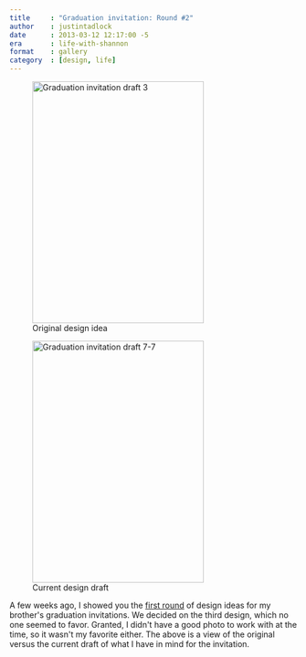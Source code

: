 ```yaml
---
title     : "Graduation invitation: Round #2"
author    : justintadlock
date      : 2013-03-12 12:17:00 -5
era       : life-with-shannon
format    : gallery
category  : [design, life]
---
```


<div class="gallery gallery-columns-2">
	<figure class="gallery-item">
		<a href="http://justintadlock.com/blog/wp-content/uploads/2013/03/grad-03.jpg"><img width="300" height="424" src="http://justintadlock.com/blog/wp-content/uploads/2013/03/grad-03-300x424.jpg" class="attachment-medium size-medium" alt="Graduation invitation draft 3" srcset="http://justintadlock.com/blog/wp-content/uploads/2013/03/grad-03-300x424.jpg 300w, http://justintadlock.com/blog/wp-content/uploads/2013/03/grad-03-960x1358.jpg 960w, http://justintadlock.com/blog/wp-content/uploads/2013/03/grad-03.jpg 1131w" sizes="(max-width: 300px) 100vw, 300px"></a>
		<figcaption class="gallery-caption">Original design idea</figcaption>
	</figure>
	<figure class="gallery-item">
		<a href="http://justintadlock.com/blog/wp-content/uploads/2013/03/grad-07-7.jpg"><img width="300" height="424" src="http://justintadlock.com/blog/wp-content/uploads/2013/03/grad-07-7-300x424.jpg" class="attachment-medium size-medium" alt="Graduation invitation draft 7-7" srcset="http://justintadlock.com/blog/wp-content/uploads/2013/03/grad-07-7-300x424.jpg 300w, http://justintadlock.com/blog/wp-content/uploads/2013/03/grad-07-7-960x1358.jpg 960w, http://justintadlock.com/blog/wp-content/uploads/2013/03/grad-07-7.jpg 1131w" sizes="(max-width: 300px) 100vw, 300px"></a>
		<figcaption class="gallery-caption">Current design draft</figcaption>
	</figure>
</div>

A few weeks ago, I showed you the <a href="http://justintadlock.com/archives/2013/02/20/graduation-invitation-round-1" title="Graduation invitation: Round #1">first round</a> of design ideas for my brother's graduation invitations.  We decided on the third design, which no one seemed to favor.  Granted, I didn't have a good photo to work with at the time, so it wasn't my favorite either.  The above is a view of the original versus the current draft of what I have in mind for the invitation.
